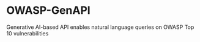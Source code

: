 # OWASP-GenAPI
Generative AI-based API enables natural language queries on OWASP Top 10 vulnerabilities
